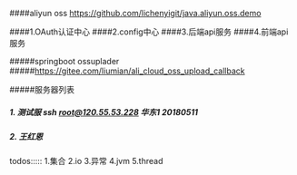 ####aliyun oss
https://github.com/lichenyigit/java.aliyun.oss.demo

####1.OAuth认证中心
####2.config中心
####3.后端api服务
####4.前端api服务

#####springboot ossuplader
#####https://gitee.com/liumian/ali_cloud_oss_upload_callback

#####服务器列表
##### 1. 测试服 ssh root@120.55.53.228 华东1 20180511
##### 2. 王红恩 

todos:::::
1.集合
2.io
3.异常
4.jvm
5.thread
